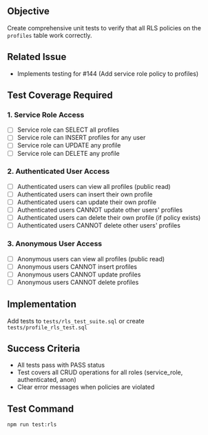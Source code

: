 ## Objective
Create comprehensive unit tests to verify that all RLS policies on the `profiles` table work correctly.

## Related Issue
- Implements testing for #144 (Add service role policy to profiles)

## Test Coverage Required

### 1. Service Role Access
- [ ] Service role can SELECT all profiles
- [ ] Service role can INSERT profiles for any user
- [ ] Service role can UPDATE any profile
- [ ] Service role can DELETE any profile

### 2. Authenticated User Access
- [ ] Authenticated users can view all profiles (public read)
- [ ] Authenticated users can insert their own profile
- [ ] Authenticated users can update their own profile
- [ ] Authenticated users CANNOT update other users' profiles
- [ ] Authenticated users can delete their own profile (if policy exists)
- [ ] Authenticated users CANNOT delete other users' profiles

### 3. Anonymous User Access
- [ ] Anonymous users can view all profiles (public read)
- [ ] Anonymous users CANNOT insert profiles
- [ ] Anonymous users CANNOT update profiles
- [ ] Anonymous users CANNOT delete profiles

## Implementation
Add tests to `tests/rls_test_suite.sql` or create `tests/profile_rls_test.sql`

## Success Criteria
- All tests pass with PASS status
- Test covers all CRUD operations for all roles (service_role, authenticated, anon)
- Clear error messages when policies are violated

## Test Command
```bash
npm run test:rls
```

